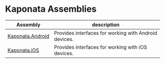 # Kaponata Assemblies

| Assembly                              | description                                           |
| ---                                   | ---                                                   |
| [Kaponata.Android](Kaponata.Android/) | Provides interfaces for working with Android devices. |
| [Kaponata.iOS](Kaponata.iOS/)         | Provides interfaces for working with iOS devices.     |
